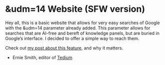 # &udm=14 Website (SFW version)

Hey all, this is a basic website that allows for very easy searches of Google with the &udm=14 parameter already added. This parameter allows for searches that are AI-free and bereft of knowledge panels, but are buried in Google’s interface. I decided to offer a simple way to reach them.

Check out [my post about this feature](https://tedium.co/2024/05/17/google-web-search-make-default/), and why it matters.

- Ernie Smith, editor of [Tedium](https://tedium.co)
